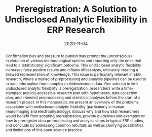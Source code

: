 ---
# Documentation: https://wowchemy.com/docs/managing-content/

title: 'Preregistration: A Solution to Undisclosed Analytic Flexibility in ERP Research'
subtitle: ''
summary: ''
authors:
- M. Paul
- G. Govaart
- A. Schettino
tags: []
categories: []
date: '2020-11-04'
lastmod: 2020-11-16T17:06:28+01:00
featured: false
draft: false

# Featured image
# To use, add an image named `featured.jpg/png` to your page's folder.
# Focal points: Smart, Center, TopLeft, Top, TopRight, Left, Right, BottomLeft, Bottom, BottomRight.
image:
  caption: ''
  focal_point: ''
  preview_only: false

# Projects (optional).
#   Associate this post with one or more of your projects.
#   Simply enter your project's folder or file name without extension.
#   E.g. `projects = ["internal-project"]` references `content/project/deep-learning/index.md`.
#   Otherwise, set `projects = []`.
projects: []
publishDate: '2020-11-04'
publication_types:
- '4'
abstract: 'Confirmation bias and pressure to publish may prompt the (unconscious) exploration of various methodological options and reporting only the ones that lead to a (statistically) significant outcome. This undisclosed analytic flexibility increases false positive results and inflates effect sizes, ultimately creating a skewed representation of knowledge. This issue is particularly relevant in EEG research, where a myriad of preprocessing and analysis pipelines can be used to extract information from complex multidimensional data. One solution to limit undisclosed analytic flexibility is preregistration: researchers write a time-stamped, publicly accessible research plan with hypotheses, data collection plan, and intended preprocessing and statistical analyses before the start of a research project. In this manuscript, we present an overview of the problems associated with undisclosed analytic flexibility (particularly in human neuroimaging and electrophysiology), discuss why and how EEG researchers would benefit from adopting preregistration, provide guidelines and examples on how to preregister data preprocessing and analysis steps in typical ERP studies, and conclude by addressing common rebuttals as well as clarifying possibilities and limitations of this open science practice.'
publication: ''
doi: 10.31234/osf.io/4tgve
---
